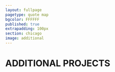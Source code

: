 ```yaml
---
layout: fullpage
pagetype: quote map
bgcolor: FFFFFF
published: true
extrapadding: 100px
section: chicago
image: additional
---
```


<div id="additional" class="mapstage"></div>

# ADDITIONAL PROJECTS
